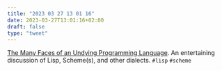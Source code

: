 ```yaml
---
title: "2023 03 27 13 01 16"
date: 2023-03-27T13:01:16+02:00
draft: false
type: "tweet"
---
```


[The Many Faces of an Undying Programming Language](https://jakob.space/blog/thoughts-on-lisps.html). An entertaining discussion of Lisp, Scheme(s), and other dialects. `#lisp` `#scheme`
